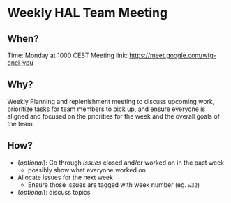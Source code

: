 # Weekly HAL Team Meeting

## When?

Time: Monday at 1000 CEST
Meeting link: https://meet.google.com/wfg-onei-vpu

## Why?

Weekly Planning and replenishment meeting to discuss upcoming work,
prioritize tasks for team members to pick up, and ensure everyone is
aligned and focused on the priorities for the week and the overall
goals of the team.

## How?

* (_optional_): Go through _issues_ closed and/or worked on in the past week
  * possibly show what everyone worked on
* Allocate issues for the next week
  * Ensure those issues are tagged with week number (eg. `w32`)
* (_optional_): discuss topics
